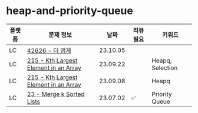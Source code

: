 # heap-and-priority-queue
| 플랫폼 | 문제 정보 | 날짜       | 리뷰 필요 | 키워드   |
|-----|-----|----------|-------|-------|
| LC | [42626 - 더 맵게](https://school.programmers.co.kr/learn/courses/30/lessons/42626) | 23.10.05 | | |
| LC | [215 - Kth Largest Element in an Array](https://leetcode.com/problems/kth-largest-element-in-an-array/) | 23.09.22 | | Heapq, Selection |
| LC | [215 - Kth Largest Element in an Array](https://leetcode.com/problems/kth-largest-element-in-an-array/) | 23.09.08 | | Heapq |
| LC | [23 - Merge k Sorted Lists](https://leetcode.com/problems/merge-k-sorted-lists/) | 23.07.02 | ✅     | Priority Queue |
